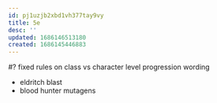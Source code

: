 ```yaml
---
id: pj1uzjb2xbd1vh377tay9vy
title: 5e
desc: ''
updated: 1686146513180
created: 1686145446883
---
```


#? fixed rules on class vs character level progression wording
- eldritch blast
- blood hunter mutagens